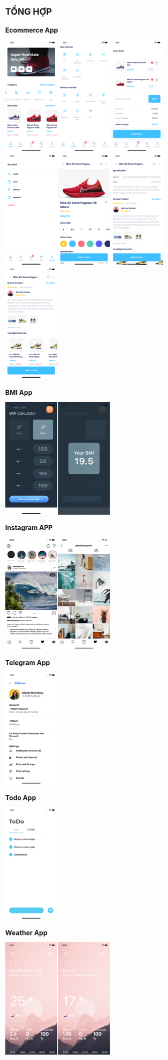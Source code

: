 # TỔNG HỢP
## Ecommerce App
  <div style="display: flex; justify-content: space-between; flex-wrap: wrap;">
    <img width="33%" style=" margin-bottom: 0.5%" src="./screenshots/Ecommerce/Simulator Screen Shot - iPhone 11 - 2020-10-16 at 13.40.52.png" />
    <img width="33%" style=" margin-bottom: 0.5%" src="./screenshots/Ecommerce/Simulator Screen Shot - iPhone 11 - 2020-10-16 at 13.41.12.png" />
    <img width="33%" style=" margin-bottom: 0.5%" src="./screenshots/Ecommerce/Simulator Screen Shot - iPhone 11 - 2020-10-16 at 13.41.29.png" />
    <img width="33%" style=" margin-bottom: 0.5%" src="./screenshots/Ecommerce/Simulator Screen Shot - iPhone 11 - 2020-10-16 at 13.41.40.png" />
    <img width="33%" style=" margin-bottom: 0.5%" src="./screenshots/Ecommerce/Simulator Screen Shot - iPhone 11 - 2020-10-16 at 13.42.01.png" />
    <img width="33%" style=" margin-bottom: 0.5%" src="./screenshots/Ecommerce/Simulator Screen Shot - iPhone 11 - 2020-10-16 at 13.42.15.png" />
    <img width="33%" style=" margin-bottom: 0.5%" src="./screenshots/Ecommerce/Simulator Screen Shot - iPhone 11 - 2020-10-16 at 13.42.24.png" />
  </div>

## BMI App
  <div style="display: flex; flex-wrap: wrap;">
    <img width="33%" src="./screenshots/BMI/Simulator Screen Shot - iPhone 11 - 2020-10-16 at 14.20.32.png" style=" margin-right: 0.5%"/>
    <img width="33%" src="./screenshots/BMI/Simulator Screen Shot - iPhone 11 - 2020-10-16 at 14.20.42.png" style=""/>
  </div>

## Instagram APP
  <div style="display: flex; flex-wrap: wrap;">
    <img width="33%" style=" margin-right: 0.5%" src="./screenshots/Instagram/Simulator Screen Shot - iPhone 11 - 2020-10-16 at 17.00.37.png" />
    <img width="33%" style="" src="./screenshots/Instagram/Simulator Screen Shot - iPhone 11 - 2020-10-16 at 15.56.37.png" />
  </div>

## Telegram App
  <div style="display: flex; flex-wrap: wrap;">
    <img width="33%" style=" margin-right: 0.5%" src="./screenshots/Telegram/Simulator Screen Shot - iPhone 11 - 2020-10-16 at 13.42.15.png" />
  </div>

## Todo App
  <div style="display: flex; flex-wrap: wrap;">
    <img width="33%" style=" margin-right: 0.5%" src="./screenshots/Todo/Simulator Screen Shot - iPhone 11 - 2020-10-16 at 13.42.37.png.png" />
  </div>

## Weather App
  <div style="display: flex; flex-wrap: wrap;">
    <img width="33%" style=" margin-right: 0.5%" src="./screenshots/Weather/Simulator Screen Shot - iPhone 11 - 2020-10-17 at 08.31.54.png" />
    <img width="33%" style="" src="./screenshots/Weather/Simulator Screen Shot - iPhone 11 - 2020-10-17 at 08.32.30.png" />
  </div>